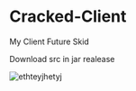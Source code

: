 # Cracked-Client
My Client Future Skid

Download src in jar realease

![ethteyjhetyj](https://github.com/XG2025-Akaishin/Cracked-Client/assets/147282682/719e23b5-e97d-4708-82e1-7740e227990c)
